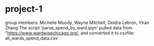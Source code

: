 # project-1
group members: Michelle Moody, Wayne Mitchell, Deidra Lebron, Yiran Zhang
The script 'parse_spend_by_ward.ipyn' pulled data from
"https://www.wardwisechicago.org/, and converted it to
csvfile: all_wards_spend_data.csv
